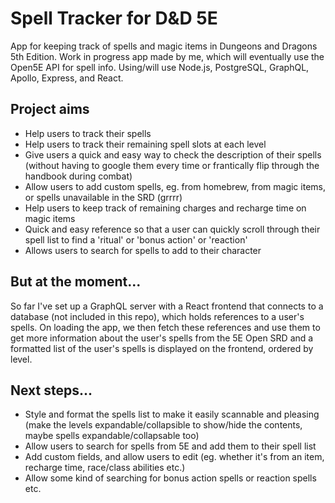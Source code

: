 # Spell Tracker for D&D 5E

App for keeping track of spells and magic items in Dungeons and Dragons 5th Edition.
Work in progress app made by me, which will eventually use the Open5E API for spell info.
Using/will use Node.js, PostgreSQL, GraphQL, Apollo, Express, and React.

## Project aims

- Help users to track their spells
- Help users to track their remaining spell slots at each level
- Give users a quick and easy way to check the description of their spells (without having to google them every time or frantically flip through the handbook during combat)
- Allow users to add custom spells, eg. from homebrew, from magic items, or spells unavailable in the SRD (grrrr)
- Help users to keep track of remaining charges and recharge time on magic items
- Quick and easy reference so that a user can quickly scroll through their spell list to find a 'ritual' or 'bonus action' or 'reaction'
- Allows users to search for spells to add to their character

## But at the moment...

So far I've set up a GraphQL server with a React frontend that connects to a database (not included in this repo), which holds references to a user's spells. On loading the app, we then fetch these references and use them to get more information about the user's spells from the 5E Open SRD and a formatted list of the user's spells is displayed on the frontend, ordered by level.

## Next steps...

- Style and format the spells list to make it easily scannable and pleasing (make the levels expandable/collapsible to show/hide the contents, maybe spells expandable/collapsable too)
- Allow users to search for spells from 5E and add them to their spell list
- Add custom fields, and allow users to edit (eg. whether it's from an item, recharge time, race/class abilities etc.)
- Allow some kind of searching for bonus action spells or reaction spells etc.
